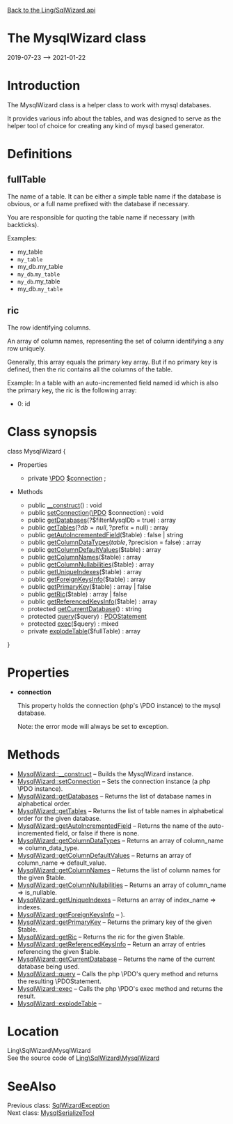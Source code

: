 [Back to the Ling/SqlWizard api](https://github.com/lingtalfi/SqlWizard/blob/master/doc/api/Ling/SqlWizard.md)



The MysqlWizard class
================
2019-07-23 --> 2021-01-22






Introduction
============

The MysqlWizard class is a helper class to work with mysql databases.

It provides various info about the tables, and was designed to serve as the helper tool of choice for creating
any kind of mysql based generator.



Definitions
==============



fullTable
--------------
The name of a table.
It can be either a simple table name if the database is obvious,
or a full name prefixed with the database if necessary.

You are responsible for quoting the table name if necessary (with backticks).


Examples:

- my_table
- `my_table`
- my_db.my_table
- `my_db`.`my_table`
- `my_db`.my_table
- my_db.`my_table`




ric
-----------

The row identifying columns.

An array of column names, representing the set of column identifying a any row uniquely.

Generally, this array equals the primary key array.
But if no primary key is defined, then the ric contains all the columns of the table.

Example:
In a table with an auto-incremented field named id which is also the primary key, the ric is the following array:

- 0: id



Class synopsis
==============


class <span class="pl-k">MysqlWizard</span>  {

- Properties
    - private [\PDO](https://www.php.net/manual/en/class.pdo.php) [$connection](#property-connection) ;

- Methods
    - public [__construct](https://github.com/lingtalfi/SqlWizard/blob/master/doc/api/Ling/SqlWizard/MysqlWizard/__construct.md)() : void
    - public [setConnection](https://github.com/lingtalfi/SqlWizard/blob/master/doc/api/Ling/SqlWizard/MysqlWizard/setConnection.md)([\PDO](https://www.php.net/manual/en/class.pdo.php) $connection) : void
    - public [getDatabases](https://github.com/lingtalfi/SqlWizard/blob/master/doc/api/Ling/SqlWizard/MysqlWizard/getDatabases.md)(?$filterMysqlDb = true) : array
    - public [getTables](https://github.com/lingtalfi/SqlWizard/blob/master/doc/api/Ling/SqlWizard/MysqlWizard/getTables.md)(?$db = null, ?$prefix = null) : array
    - public [getAutoIncrementedField](https://github.com/lingtalfi/SqlWizard/blob/master/doc/api/Ling/SqlWizard/MysqlWizard/getAutoIncrementedField.md)($table) : false | string
    - public [getColumnDataTypes](https://github.com/lingtalfi/SqlWizard/blob/master/doc/api/Ling/SqlWizard/MysqlWizard/getColumnDataTypes.md)($table, ?$precision = false) : array
    - public [getColumnDefaultValues](https://github.com/lingtalfi/SqlWizard/blob/master/doc/api/Ling/SqlWizard/MysqlWizard/getColumnDefaultValues.md)($table) : array
    - public [getColumnNames](https://github.com/lingtalfi/SqlWizard/blob/master/doc/api/Ling/SqlWizard/MysqlWizard/getColumnNames.md)($table) : array
    - public [getColumnNullabilities](https://github.com/lingtalfi/SqlWizard/blob/master/doc/api/Ling/SqlWizard/MysqlWizard/getColumnNullabilities.md)($table) : array
    - public [getUniqueIndexes](https://github.com/lingtalfi/SqlWizard/blob/master/doc/api/Ling/SqlWizard/MysqlWizard/getUniqueIndexes.md)($table) : array
    - public [getForeignKeysInfo](https://github.com/lingtalfi/SqlWizard/blob/master/doc/api/Ling/SqlWizard/MysqlWizard/getForeignKeysInfo.md)($table) : array
    - public [getPrimaryKey](https://github.com/lingtalfi/SqlWizard/blob/master/doc/api/Ling/SqlWizard/MysqlWizard/getPrimaryKey.md)($table) : array | false
    - public [getRic](https://github.com/lingtalfi/SqlWizard/blob/master/doc/api/Ling/SqlWizard/MysqlWizard/getRic.md)($table) : array | false
    - public [getReferencedKeysInfo](https://github.com/lingtalfi/SqlWizard/blob/master/doc/api/Ling/SqlWizard/MysqlWizard/getReferencedKeysInfo.md)($table) : array
    - protected [getCurrentDatabase](https://github.com/lingtalfi/SqlWizard/blob/master/doc/api/Ling/SqlWizard/MysqlWizard/getCurrentDatabase.md)() : string
    - protected [query](https://github.com/lingtalfi/SqlWizard/blob/master/doc/api/Ling/SqlWizard/MysqlWizard/query.md)($query) : [PDOStatement](https://www.php.net/manual/en/class.pdostatement.php)
    - protected [exec](https://github.com/lingtalfi/SqlWizard/blob/master/doc/api/Ling/SqlWizard/MysqlWizard/exec.md)($query) : mixed
    - private [explodeTable](https://github.com/lingtalfi/SqlWizard/blob/master/doc/api/Ling/SqlWizard/MysqlWizard/explodeTable.md)($fullTable) : array

}




Properties
=============

- <span id="property-connection"><b>connection</b></span>

    This property holds the connection (php's \PDO instance) to the mysql database.
    
    Note: the error mode will always be set to exception.
    
    



Methods
==============

- [MysqlWizard::__construct](https://github.com/lingtalfi/SqlWizard/blob/master/doc/api/Ling/SqlWizard/MysqlWizard/__construct.md) &ndash; Builds the MysqlWizard instance.
- [MysqlWizard::setConnection](https://github.com/lingtalfi/SqlWizard/blob/master/doc/api/Ling/SqlWizard/MysqlWizard/setConnection.md) &ndash; Sets the connection instance (a php \PDO instance).
- [MysqlWizard::getDatabases](https://github.com/lingtalfi/SqlWizard/blob/master/doc/api/Ling/SqlWizard/MysqlWizard/getDatabases.md) &ndash; Returns the list of database names in alphabetical order.
- [MysqlWizard::getTables](https://github.com/lingtalfi/SqlWizard/blob/master/doc/api/Ling/SqlWizard/MysqlWizard/getTables.md) &ndash; Returns the list of table names in alphabetical order for the given database.
- [MysqlWizard::getAutoIncrementedField](https://github.com/lingtalfi/SqlWizard/blob/master/doc/api/Ling/SqlWizard/MysqlWizard/getAutoIncrementedField.md) &ndash; Returns the name of the auto-incremented field, or false if there is none.
- [MysqlWizard::getColumnDataTypes](https://github.com/lingtalfi/SqlWizard/blob/master/doc/api/Ling/SqlWizard/MysqlWizard/getColumnDataTypes.md) &ndash; Returns an array of column_name => column_data_type.
- [MysqlWizard::getColumnDefaultValues](https://github.com/lingtalfi/SqlWizard/blob/master/doc/api/Ling/SqlWizard/MysqlWizard/getColumnDefaultValues.md) &ndash; Returns an array of column_name => default_value.
- [MysqlWizard::getColumnNames](https://github.com/lingtalfi/SqlWizard/blob/master/doc/api/Ling/SqlWizard/MysqlWizard/getColumnNames.md) &ndash; Returns the list of column names for the given $table.
- [MysqlWizard::getColumnNullabilities](https://github.com/lingtalfi/SqlWizard/blob/master/doc/api/Ling/SqlWizard/MysqlWizard/getColumnNullabilities.md) &ndash; Returns an array of column_name => is_nullable.
- [MysqlWizard::getUniqueIndexes](https://github.com/lingtalfi/SqlWizard/blob/master/doc/api/Ling/SqlWizard/MysqlWizard/getUniqueIndexes.md) &ndash; Returns an array of index_name => indexes.
- [MysqlWizard::getForeignKeysInfo](https://github.com/lingtalfi/SqlWizard/blob/master/doc/api/Ling/SqlWizard/MysqlWizard/getForeignKeysInfo.md) &ndash; ).
- [MysqlWizard::getPrimaryKey](https://github.com/lingtalfi/SqlWizard/blob/master/doc/api/Ling/SqlWizard/MysqlWizard/getPrimaryKey.md) &ndash; Returns the primary key of the given $table.
- [MysqlWizard::getRic](https://github.com/lingtalfi/SqlWizard/blob/master/doc/api/Ling/SqlWizard/MysqlWizard/getRic.md) &ndash; Returns the ric for the given $table.
- [MysqlWizard::getReferencedKeysInfo](https://github.com/lingtalfi/SqlWizard/blob/master/doc/api/Ling/SqlWizard/MysqlWizard/getReferencedKeysInfo.md) &ndash; Return an array of entries referencing the given $table.
- [MysqlWizard::getCurrentDatabase](https://github.com/lingtalfi/SqlWizard/blob/master/doc/api/Ling/SqlWizard/MysqlWizard/getCurrentDatabase.md) &ndash; Returns the name of the current database being used.
- [MysqlWizard::query](https://github.com/lingtalfi/SqlWizard/blob/master/doc/api/Ling/SqlWizard/MysqlWizard/query.md) &ndash; Calls the php \PDO's query method and returns the resulting \PDOStatement.
- [MysqlWizard::exec](https://github.com/lingtalfi/SqlWizard/blob/master/doc/api/Ling/SqlWizard/MysqlWizard/exec.md) &ndash; Calls the php \PDO's exec method and returns the result.
- [MysqlWizard::explodeTable](https://github.com/lingtalfi/SqlWizard/blob/master/doc/api/Ling/SqlWizard/MysqlWizard/explodeTable.md) &ndash; 





Location
=============
Ling\SqlWizard\MysqlWizard<br>
See the source code of [Ling\SqlWizard\MysqlWizard](https://github.com/lingtalfi/SqlWizard/blob/master/MysqlWizard.php)



SeeAlso
==============
Previous class: [SqlWizardException](https://github.com/lingtalfi/SqlWizard/blob/master/doc/api/Ling/SqlWizard/Exception/SqlWizardException.md)<br>Next class: [MysqlSerializeTool](https://github.com/lingtalfi/SqlWizard/blob/master/doc/api/Ling/SqlWizard/Tool/MysqlSerializeTool.md)<br>
